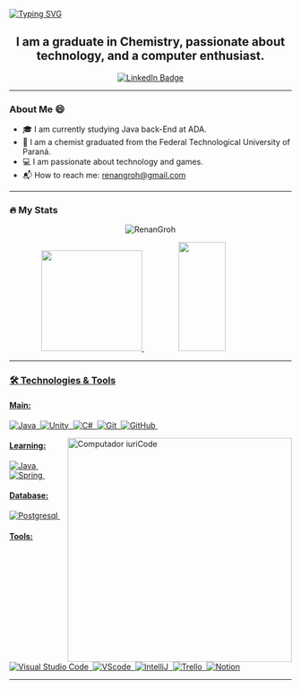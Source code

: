 

[![Typing SVG](https://readme-typing-svg.herokuapp.com/?color=f5a051&size=45&center=true&vCenter=true&width=1000&lines=My+name+is+Renan+Groh;Welcome!+:%29)](https://git.io/typing-svg)

<h2 align="center">I am a graduate in Chemistry, passionate about technology, and a computer enthusiast.</h2>

<p align="center">
  <a href="https://www.linkedin.com/in/renangroh/"><img src="https://img.shields.io/badge/LinkedIn-RenanGroh-118dd0?style=flat&logo=linkedin" alt="LinkedIn Badge"></a>
</p>

---

###  About Me 😄
- 🎓 I am currently studying Java back-End at ADA.
- 💼 I am a chemist graduated from the Federal Technological University of Paraná.
- 💻 I am passionate about technology and games.
- 📬 How to reach me: [renangroh@gmail.com]()

---

### 🔥 My Stats

<div align="center">
  <p><img align="center" src="https://github-readme-streak-stats.herokuapp.com/?user=RenanGroh&" alt="RenanGroh" /></p>
   	<a href="https://github.com/RenanGroh">
	<img height="180em" src="https://github-readme-stats.vercel.app/api?username=RenanGroh&show_icons=true&theme=algolia&include_all_commits=true&count_private=true"/>
	<img width="41%" height="195px" src="https://github-readme-stats.vercel.app/api/top-langs/?username=RenanGroh&layout=compact&hide_border=true&title_color=00b8e4&text_color=00b8e4&bg_color=0d1117" />
</div>

---

### 🛠️ Technologies & Tools
#### Main:

![Java](https://img.shields.io/badge/Java-ED8B00?style=for-the-badge&logo=openjdk&logoColor=white)&nbsp;
![Unity](https://img.shields.io/badge/unity-%23000000.svg?style=for-the-badge&logo=unity&logoColor=white)&nbsp;
![C#](https://img.shields.io/badge/c%23-%23239120.svg?style=for-the-badge&logo=csharp&logoColor=white)&nbsp;
![Git](https://img.shields.io/badge/GIT-E44C30?style=for-the-badge&logo=git&logoColor=white)&nbsp;
![GitHub](https://img.shields.io/badge/github-%23121011.svg?style=for-the-badge&logo=github&logoColor=white)&nbsp;


<img src="https://raw.githubusercontent.com/MicaelliMedeiros/micaellimedeiros/master/image/computer-illustration.png" min-width="400px" max-width="400px" width="400px" align="right" alt="Computador iuriCode">

#### Learning:

![Java](https://img.shields.io/badge/Java-ED8B00?style=for-the-badge&logo=openjdk&logoColor=white)&nbsp;
![Spring](https://img.shields.io/badge/spring-%236DB33F.svg?style=for-the-badge&logo=spring&logoColor=white)&nbsp;

#### Database:

![Postgresql](https://img.shields.io/badge/PostgreSQL-316192?style=for-the-badge&logo=postgresql&logoColor=white)&nbsp;

#### Tools:

![Visual Studio Code](https://img.shields.io/badge/Visual%20Studio%20Code-0078d7.svg?style=for-the-badge&logo=visual-studio-code&logoColor=white)&nbsp;
![VScode](https://img.shields.io/badge/vscode-4285F4?style=for-the-badge&logo=vscode&logoColor=white)&nbsp;
![IntelliJ](https://img.shields.io/badge/Intellij%20Idea-000?logo=intellij-idea&style=for-the-badge)&nbsp;
![Trello](https://img.shields.io/badge/trello-0c66e4?style=for-the-badge&logo=trello&logoColor=white)&nbsp;
![Notion](https://img.shields.io/badge/Notion-%23000000.svg?style=for-the-badge&logo=notion&logoColor=white)


---


